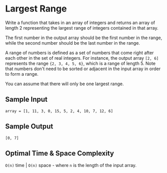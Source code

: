 # Largest Range

Write a function that takes in an array of integers and returns an array of length 2 representing the largest range of integers contained in that array.

The first number in the output array should be the first number in the range, while the second number should be the last number in the range.

A range of numbers is defined as a set of numbers that come right after each other in the set of real integers. For instance, the output array `[2, 6]` represents the range `{2, 3, 4, 5, 6}`, which is a range of length 5. Note that numbers don't need to be sorted or adjacent in the input array in order to form a range.

You can assume that there will only be one largest range.

## Sample Input

```plaintext
array = [1, 11, 3, 0, 15, 5, 2, 4, 10, 7, 12, 6]
```

## Sample Output

```plaintext
[0, 7]
```

## Optimal Time & Space Complexity

`O(n)` time | `O(n)` space - where `n` is the length of the input array.
